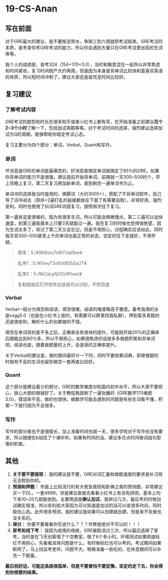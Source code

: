 # 19-CS-Anan

## 写在前面
对于GRE最大的建议，是不要拖泥带水，争取三到六周就把考试结束。GRE考试的本质，是考查你考GRE考试的能力，所以你会遇到大量只在GRE考试里出现的生词等等。

我个人的成绩是，首考324（154+170+3.0），当时和雅思混在一起所以非常焦虑和时间紧张，复习时间脱产大约两周，但是因为本身是背单词比较快和蛮喜欢英语的体质，所以短时间冲刺了，建议大家还是留充足时间比较好。

## 复习建议
### 了解考试内容
GRE考试的题型和时长在很多知乎或者小红书上都有写，在开始准备之前建议**花个2~3个小时**了解一下，包括加试周期等等。对于考试时间的选择，强烈建议选择加试为Q的周期，能够帮助你稳定考试心态。

复习主要分为四个部分：单词，Verbal，Quant和写作。

### 单词
坏消息是GRE的单词是最痛苦的，好消息是搞定单词就搞定了85%的GRE。如果你背单词的能力不是很强，建议提前开始背单词，前期就一天300~500的个，早上背晚上复习，第二天复习再加新单词，直到刷完一遍单词书为止。

单词书的选择我当时是用的，佛脚词（大约3000+），搭配了不背单词软件，自己导了词书进去（原序+2遍打乱的链接都放在下面了有需要自取），非常好用，强烈安利。同时也使用了抖词GRE巩固复习，按照频次往下复习。

第一遍肯定是很难的，因为有很多生词，所以可能会稍微慢点，第二三遍可以加快速度，到第三遍我基本上只要3天就能过一遍。我在复习的时候也觉得很绝望，因为生词太多了，背过了第二天又会忘记，但是不用担心，过程确实应该如此，同时每天背300~500甚至上千的单词也是正常的状态，坚定的往下走就好，不用怀疑。

> 原序：5:/¥SK6oiu7nW7Uqtfbw¥

> 乱序1：5:/¥GwyT3sfbXB05SaUT¥

> 乱序2：5:/¥kCaLpfjVl2zR0uez¥

> 复制链接后打开软件应该就可以识别，不然百度

### Verbal
Verbal一般分为填空和阅读，填空很难，阅读的难度略高于雅思。备考我用的全是xxgg5.0（也是在小红书上收的，有需要可以群里找我私聊），押到蛮多真题的还是很安利，解析什么的也都做的不错。

填空在单词背的差不多之后，正确率会有很块的提升，可能刚开始20%的正确率后期能达到80%多，所以不用担心，如果很焦虑的话就多多做题积累和背单词吧。阅读也是，随着做题量的上升，会逐渐的正确率提升。

关于Verbal的建议是，做的期间最好计一下时，同时不要依赖词典，即使做题的时候有不会的生词也留到做完一套再查比较好。

### Quant
这个部分是建议最少的部分，GRE的数学难度对标国内初中水平，所以大家不要担心，放心大胆的做就好了。关于教程我就刷了一遍张巍的《GRE数学170难题3.0》，错误率不高，做的也很快。做数学可能会遇到的问题是有些生词看不懂，积累一下就行因为不会很多。

### 写作
写作的部分我也不是很擅长，加上准备时间也就一天，很多学校对于写作也没有要求，所以随便在b站找了个课听听。如果有时间的话，建议多花点时间做词组句型等的积累。

## 其他

1. **关于要不要报班：**
我的建议是不要，GRE对词汇量和做题速度的要求是补习班无法帮到你的。
2. **预测和押题：**
市面上比较流行的有大佬急救班和卧佛之类的预测题，非常建议买一下DL，一套4999，但是建议直接去看看小红书上有没有拼团，基本上均下来10~20几就能收到。主要用途是**确认加试**，我拼过几次，最后考的时候加试确实很准，所以安利给大家因为可以知道是加试的话可以省很多时间，同时稳住心态。此外很多预测，我的建议是如果可以白嫖就白嫖，但是来不及做也没关系的。
3. **保分：**
你要不要看看你在说什么？？？作弊是绝对不可以的！！！
4. **家考和线下考：**
我因为疫情的缘故，GRE被取消过三次，所以最后选择了家考。当时是在飞天创客借了个空教室，做了6个多小时。环境测试如果网速标红不用担心，先看看具体问题是什么，有时候标红也可以考的。考试期间如果断网了，马上找监考老师，问题不大。稍微准备一些吃的，在休息期间可以补充一下能量。

**最后祝好运，可能这条路很孤单，但是不要害怕不要犹豫，坚定的走下去，你会得到你想要的结果。**
